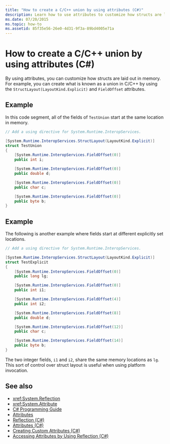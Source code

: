 ```yaml
---
title: "How to create a C/C++ union by using attributes (C#)"
description: Learn how to use attributes to customize how structs are laid out in memory in C#. This example implements the equivalent of a union from C/C++.
ms.date: 07/20/2015
ms.topic: how-to
ms.assetid: 85f35e56-26e0-4d31-9f3a-89bd4005e71a
---
```

# How to create a C/C++ union by using attributes (C#)

By using attributes, you can customize how structs are laid out in memory. For example, you can create what is known as a union in C/C++ by using the `StructLayout(LayoutKind.Explicit)` and `FieldOffset` attributes.

## Example

In this code segment, all of the fields of `TestUnion` start at the same location in memory.

```csharp
// Add a using directive for System.Runtime.InteropServices.

[System.Runtime.InteropServices.StructLayout(LayoutKind.Explicit)]
struct TestUnion
{
    [System.Runtime.InteropServices.FieldOffset(0)]
    public int i;

    [System.Runtime.InteropServices.FieldOffset(0)]
    public double d;

    [System.Runtime.InteropServices.FieldOffset(0)]
    public char c;

    [System.Runtime.InteropServices.FieldOffset(0)]
    public byte b;
}
```

## Example

The following is another example where fields start at different explicitly set locations.

```csharp
// Add a using directive for System.Runtime.InteropServices.

[System.Runtime.InteropServices.StructLayout(LayoutKind.Explicit)]
struct TestExplicit
{
    [System.Runtime.InteropServices.FieldOffset(0)]
    public long lg;

    [System.Runtime.InteropServices.FieldOffset(0)]
    public int i1;

    [System.Runtime.InteropServices.FieldOffset(4)]
    public int i2;

    [System.Runtime.InteropServices.FieldOffset(8)]
    public double d;

    [System.Runtime.InteropServices.FieldOffset(12)]
    public char c;

    [System.Runtime.InteropServices.FieldOffset(14)]
    public byte b;
}
```

The two integer fields, `i1` and `i2`, share the same memory locations as `lg`. This sort of control over struct layout is useful when using platform invocation.

## See also

- <xref:System.Reflection>
- <xref:System.Attribute>
- [C# Programming Guide](../../index.md)
- [Attributes](../../../../standard/attributes/index.md)
- [Reflection (C#)](../reflection.md)
- [Attributes (C#)](index.md)
- [Creating Custom Attributes (C#)](creating-custom-attributes.md)
- [Accessing Attributes by Using Reflection (C#)](accessing-attributes-by-using-reflection.md)
